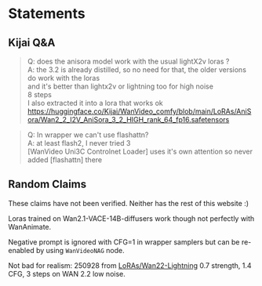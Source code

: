 # Statements

## Kijai Q&A

> Q: does the anisora model work with the usual lightX2v loras ?  
> A: the 3.2 is already distilled, so no need for that, the older versions do work with the loras  
> and it's better than lightx2v or lightning too for high noise  
> 8 steps  
> I also extracted it into a lora that works ok https://huggingface.co/Kijai/WanVideo_comfy/blob/main/LoRAs/AniSora/Wan2_2_I2V_AniSora_3_2_HIGH_rank_64_fp16.safetensors

> Q: In wrapper we can't use flashattn?  
> A: at least flash2, I never tried 3  
> [WanVideo Uni3C Controlnet Loader] uses it's own attention so never added [flashattn] there

## Random Claims

These claims have not been verified. Neither has the rest of this website :)

Loras trained on Wan2.1-VACE-14B-diffusers work though not perfectly with WanAnimate.

Negative prompt is ignored with CFG=1 in wrapper samplers but can be re-enabled by using `WanVideoNAG` node.

Not bad for realism: 250928 from [LoRAs/Wan22-Lightning](https://huggingface.co/lightx2v/Wan2.2-Lightning/tree/main) 0.7 strength, 1.4 CFG, 3 steps on WAN 2.2 low noise.
